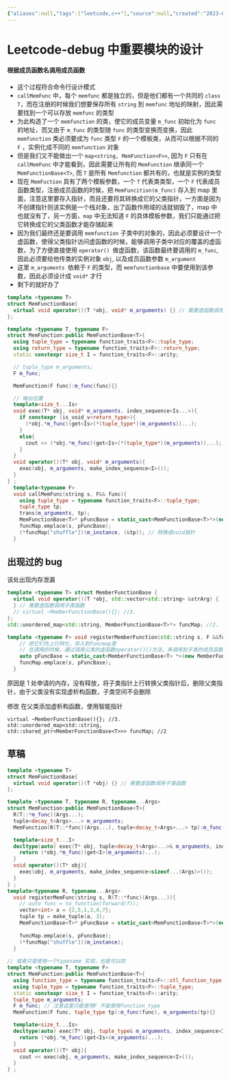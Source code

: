 ```yaml
---
{"aliases":null,"tags":["leetcode,c++"],"source":null,"created":"2023-03-09 14:53:51","updated":"2023-03-09 14:54:22","uid":null,"title":"leetcode-debug 中重要模块的设计","dg-publish":true,"permalink":"/Leetcode/leetcode-debug 中重要模块的设计/","dgPassFrontmatter":true,"noteIcon":""}
---
```



# Leetcode-debug 中重要模块的设计


#### 根据成员函数名调用成员函数
- 这个过程符合命令行设计模式
- `callMemFunc` 中，每个 `memfunc` 都是独立的，但是他们都有一个共同的 `class T`，而在注册的时候我们想要保存所有 `string` 到 `memfunc` 地址的映射，因此需要找到一个可以存放 `memfunc` 的类型
- 为此构造了一个 `memfunction` 的类，使它的成员变量 `m_func` 初始化为 `func` 的地址，而又由于 `m_func` 的类型随 `func` 的类型变换而变换，因此 `memfunction` 类必须要成为 `func` 类型 `F` 的一个模板类，从而可以根据不同的 `F` ，实例化成不同的 `memfunction` 对象
- 但是我们又不能做出一个 `map<string, MemFunction<F>>`, 因为 `F` 只有在 `callMemFunc` 中才能看到，因此需要让所有的 `MemFunction` 继承同一个 `MemFunctionBase<T>`, 而 `T` 是所有 `Memfunction` 都共有的，也就是实例的类型
- 现在 `MemFuction` 具有了两个模板参数，一个 `T` 代表类类型，一个 `F` 代表成员函数类型，注册成员函数的时候，把 `MemFuncition(m_func)` 存入到 map 里面，注意这里要存入指针，而且还要将其转换成它的父类指针，一方面是因为不创建指针则该实例是一个栈对象，出了函数作用域的话就销毁了，map 中也就没有了，另一方面，`map` 中无法知道 `F` 的具体模板参数，我们只能通过把它转换成它的父类函数才能存储起来
- 因为我们最终还是要调用 `memfunction` 子类中的对象的，因此必须要设计一个虚函数，使得父类指针访问虚函数的时候，能够调用子类中对应的覆盖的虚函数，为了方便直接使用 `operator() `做虚函数，该函数最终要调用的 `m_func`, 因此必须要给他传类的实例对象 `obj`, 以及成员函数参数 `m_argument`
- 这里 `m_arguments `依赖于 `F` 的类型，而 `memfunctionbase` 中要使用到该参数，因此必须设计成 `void*` 才行
- 剩下的就好办了

```cpp
template <typename T>
struct MemFunctionBase{
  virtual void operator()(T *obj, void* m_arguments) {} // 需要虚函数调用子类函数
};

template <typename T, typename F>
struct MemFunction:public MemFunctionBase<T>{
  using tuple_type = typename function_traits<F>::tuple_type;
  using return_type = typename function_traits<F>::return_type;
  static constexpr size_t I = function_traits<F>::arity;

  // tuple_type m_arguments;
  F m_func;

  MemFunction(F func):m_func(func){}

  // 输出位置
  template<size_t...Is>
  void exec(T* obj, void* m_arguments, index_sequence<Is...>){
    if constexpr (is_void_v<return_type>){
      (*obj.*m_func)(get<Is>(*(tuple_type*)(m_arguments))...);
    }
    else{
      cout << (*obj.*m_func)(get<Is>(*(tuple_type*)(m_arguments))...);
    }
  }
  void operator()(T* obj, void* m_arguments){
    exec(obj, m_arguments, make_index_sequence<I>());
  }
} ;
  template<typename F>
  void callMemFunc(string s, F&& func){
    using tuple_type = typename function_traits<F>::tuple_type;
    tuple_type tp;
    trans(m_arguments, tp);
    MemFunctionBase<T>* pFuncBase = static_cast<MemFunctionBase<T>*>(new MemFunction<T, F>(func)); 
    funcMap.emplace(s, pFuncBase);
    (*funcMap["shuffle"])(m_instance, (&tp)); // 转换成void指针
  }


```

## 出现过的 bug 

该处出现内存泄漏
```cpp
template <typename T> struct MemberFunctionBase {
  virtual void operator()(T *obj, std::vector<std::string> &strArg) {
  } // 需要虚函数调用子类函数
  // virtual ~MemberFunctionBase(){}; //3.
};
std::unordered_map<std::string, MemberFunctionBase<T>*> funcMap; //2.

template <typename F> void registerMemberFunction(std::string s, F &&func) {
    // 把它们先上行转化，存入到funcmap里
    // 在调用的时候，通过调用父类的虚函数operator()()方法，来调用到子类的成员函数
    auto pFuncBase = static_cast<MemberFunctionBase<T> *>(new MemberFunction<T, F>(std::forward<F>(func))); // 1
    funcMap.emplace(s, pFuncBase);
  }
```
原因是 1 处申请的内存，没有释放，将子类指针上行转换父类指针后，删除父类指针，由于父类没有实现虚析构函数，子类空间不会删除

修改
在父类添加虚析构函数，使用智能指针
```
virtual ~MemberFunctionBase(){}; //3.
std::unordered_map<std::string, std::shared_ptr<MemberFunctionBase<T>>> funcMap; //2
```

## 草稿

```cpp
template <typename T>
struct MemFunctionBase{
  virtual void operator()(T *obj) {} // 需要虚函数调用子类函数
};

template <typename T, typename R, typename...Args>
struct MemFunction:public MemFunctionBase<T>{
  R(T::*m_func)(Args...);
  tuple<decay_t<Args>...> m_arguments;
  MemFunction(R(T::*func)(Args...), tuple<decay_t<Args>...> tp):m_func(func), m_arguments(tp){}

  template<size_t...I>
  decltype(auto) exec(T* obj, tuple<decay_t<Args>...>& m_arguments, index_sequence<I...>){
    return (*obj.*m_func)(get<I>(m_arguments)...);
  }
  void operator()(T* obj){
    exec(obj, m_arguments, make_index_sequence<sizeof...(Args)>());
  }
} ;
template<typename R, typename...Args>
  void registerMemFunc(string s, R(T::*func)(Args...)){
    // auto func = to_function(forward(f));
    vector<int> a = {2,5,1,3,4,7};
    tuple tp = make_tuple(a, 3);
    MemFunctionBase<T>* pFuncBase = static_cast<MemFunctionBase<T>*>(new MemFunction<T, R, Args...>(func, tp));
    
    funcMap.emplace(s, pFuncBase);
    (*funcMap["shuffle"])(m_instance);
  }
  
// 或者只是使用一个typename 实现，也是可以的
template <typename T, typename F>
struct MemFunction:public MemFunctionBase<T>{
  using function_type = typename function_traits<F>::stl_function_type;
  using tuple_type = typename function_traits<F>::tuple_type;
  static constexpr size_t I = function_traits<F>::arity;
  tuple_type m_arguments;
  F m_func; // 注意这里只能使用F 不能使用function_type
  MemFunction(F func, tuple_type tp):m_func(func), m_arguments(tp){}

  template<size_t...Is>
  decltype(auto) exec(T* obj, tuple_type& m_arguments, index_sequence<Is...>){
    return (*obj.*m_func)(get<Is>(m_arguments)...);
  }
  void operator()(T* obj){
    cout << exec(obj, m_arguments, make_index_sequence<I>());
  }
} ;
